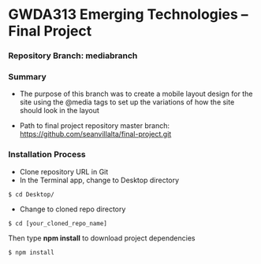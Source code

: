 # GWDA313 Emerging Technologies – Final Project

### Repository Branch: mediabranch

### Summary
* The purpose of this branch was to create a mobile layout design for the site using the @media tags to set up the variations of how the site should look in the layout

* Path to final project repository master branch: <https://github.com/seanvillalta/final-project.git> 


### Installation Process
* Clone repository URL in Git
* In the Terminal app, change to Desktop directory 
```
$ cd Desktop/
```
* Change to cloned repo directory
```
$ cd [your_cloned_repo_name]
```
Then type **npm install** to download project dependencies
```
$ npm install
```




